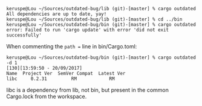 ```
keruspe@Lou ~/Sources/outdated-bug/lib (git)-[master] % cargo outdated     
All dependencies are up to date, yay!
keruspe@Lou ~/Sources/outdated-bug/lib (git)-[master] % cd ../bin          
keruspe@Lou ~/Sources/outdated-bug/bin (git)-[master] % cargo outdated     
error: Failed to run 'cargo update' with error 'did not exit successfully'
```

When commenting the `path =` line in bin/Cargo.toml:

```
keruspe@Lou ~/Sources/outdated-bug/bin (git)-[master] % cargo outdated -d 1
[130][13:59:50 - 20/09/2017]
Name  Project Ver  SemVer Compat  Latest Ver
libc     0.2.31         RM            RM  
```

libc is a dependency from lib, not bin, but present in the common Cargo.lock from the workspace.
